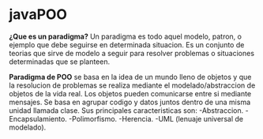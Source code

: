 # javaPOO

**¿Que es un paradigma?**
Un paradigma es todo aquel modelo, patron, o ejemplo que debe seguirse en determinada situacion.
Es un conjunto de teorias que sirve de modelo a seguir para resolver problemas o situaciones determinadas que se planteen.


**Paradigma de POO** se basa en la idea de un mundo lleno de objetos y que la resolucion de problemas se realiza mediante el modelado/abstraccion de objetos de la vida real.
Los objetos pueden comunicarse entre si mediante mensajes.
Se basa en agrupar codigo y datos juntos dentro de una misma unidad llamada clase.
Sus principales caracteristicas son:
-Abstraccion.
-Encapsulamiento.
-Polimorfismo.
-Herencia.
-UML (lenuaje universal de modelado).
